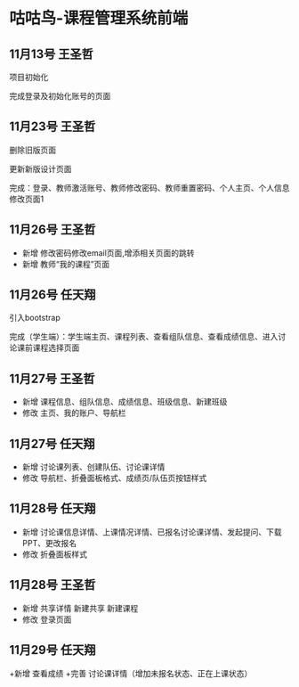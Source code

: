 ﻿# 咕咕鸟-课程管理系统前端

## 11月13号 王圣哲

项目初始化

完成登录及初始化账号的页面

## 11月23号 王圣哲

删除旧版页面

更新新版设计页面

完成：登录、教师激活账号、教师修改密码、教师重置密码、个人主页、个人信息修改页面1

## 11月26号 王圣哲

+ 新增 修改密码修改email页面,增添相关页面的跳转
+ 新增 教师“我的课程”页面

## 11月26号 任天翔

引入bootstrap

完成（学生端）：学生端主页、课程列表、查看组队信息、查看成绩信息、进入讨论课前课程选择页面


## 11月27号 王圣哲

+ 新增 课程信息、组队信息、成绩信息、班级信息、新建班级
+ 修改 主页、我的账户、导航栏

## 11月27号 任天翔

+ 新增 讨论课列表、创建队伍、讨论课详情
+ 修改 导航栏、折叠面板格式、成绩页/队伍页按钮样式

## 11月28号 任天翔

+ 新增 讨论课信息详情、上课情况详情、已报名讨论课详情、发起提问、下载PPT、更改报名
+ 修改 折叠面板样式

## 11月28号 王圣哲
+ 新增 共享详情 新建共享 新建课程 
+ 修改 登录页面 

## 11月29号 任天翔

+新增 查看成绩
+完善 讨论课详情（增加未报名状态、正在上课状态）
